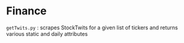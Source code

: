 # Finance

``getTwits.py`` : scrapes StockTwits for a given list of tickers and returns various static and daily attributes
